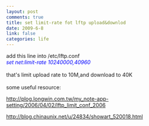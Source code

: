 ```yaml
--- 
layout: post
comments: true
title: set limit-rate fot lftp upload&downlod
date: 2009-6-8
link: false
categories: life
---
```

<p>add this line into /etc/lftp.conf<br />
<font color="#0000ff"><em>set net:limit-rate 10240000,40960</em></font><br />
<br />
that's limit upload rate to 10M,and download to 40K<br />
<br />
some useful resource:</p>
<p><a href="http://plog.longwin.com.tw/my_note-app-setting/2006/04/02/lftp_limit_conf_2006">http://plog.longwin.com.tw/my_note-app-setting/2006/04/02/lftp_limit_conf_2006</a></p>
<p><a href="http://blog.chinaunix.net/u/24834/showart_520018.html">http://blog.chinaunix.net/u/24834/showart_520018.html</a></p>
<p>&nbsp;</p>
<p><span style="border-collapse: separate; color: rgb(0, 0, 0); font-family: Simsun; font-size: 16px; font-style: normal; font-variant: normal; font-weight: normal; letter-spacing: normal; line-height: normal; orphans: 2; text-indent: 0px; text-transform: none; white-space: normal; widows: 2; word-spacing: 0px;" class="Apple-style-span"><span style="font-family: -webkit-monospace; font-size: 10px; line-height: 22px; text-align: justify;" class="Apple-style-span"><br />
</span></span></p>
